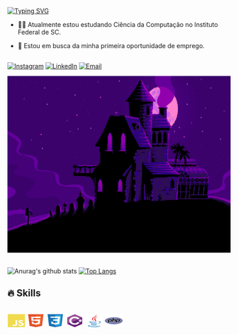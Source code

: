 [![Typing SVG](https://readme-typing-svg.herokuapp.com/?color=8A2BE2&size=35&center=true&vCenter=true&width=1000&lines=HELLO,+My+name+is+Willy+Nelson+👽;+Seja+bem+Vindo!+:%29)](https://git.io/typing-svg)
<p>


  - 🧑‍💻 Atualmente estou estudando Ciência da Computação no Instituto Federal de SC.

  - 🔭 Estou em busca da minha primeira oportunidade de emprego. 
</p>
   
##

[![Instagram](https://img.shields.io/badge/Instagram-E4405F?style=for-the-badge&logo=instagram&logoColor=white)](https://www.instagram.com/_willy_n/)
[![LinkedIn](https://img.shields.io/badge/LinkedIn-0077B5?style=for-the-badge&logo=linkedin&logoColor=white)](https://www.linkedin.com/in/willy-nelson-pedroso/)
[![Email](https://img.shields.io/badge/Gmail-D14836?style=for-the-badge&logo=gmail&logoColor=white)](mailto:willynelsonpedroso@gmail.com) 
<br>

<img src="banner2.gif" alt="Banner GIF"  height="400" width="1000">


##

![Anurag's github stats](https://github-readme-stats.vercel.app/api?username=Willy-Nelson&show_icons=true&theme=midnight-purple)
[![Top Langs](https://github-readme-stats.vercel.app/api/top-langs/?username=Willy-Nelson&layout=compact&theme=midnight-purple)](https://github.com/anuraghazra/github-readme-stats)
## 🔥 Skills
  <div style="display: inline_block"><br>
    <img align="center" alt="Js" height="30" width="40" src="https://raw.githubusercontent.com/devicons/devicon/master/icons/javascript/javascript-plain.svg">
    <img align="center" alt="HTML" height="30" width="40" src="https://raw.githubusercontent.com/devicons/devicon/master/icons/html5/html5-original.svg">
    <img align="center" alt="CSS" height="30" width="40" src="https://raw.githubusercontent.com/devicons/devicon/master/icons/css3/css3-original.svg">
    <img align="center" alt="Csharp" height="30" width="40" src="https://raw.githubusercontent.com/devicons/devicon/master/icons/csharp/csharp-original.svg">
    <img align="center" alt="Csharp" height="30" width="40" src="https://raw.githubusercontent.com/devicons/devicon/master/icons/java/java-original.svg">
    <img align="center" alt="Csharp" height="30" width="40" src="https://raw.githubusercontent.com/devicons/devicon/master/icons/php/php-original.svg">
</div>
</div>
 
